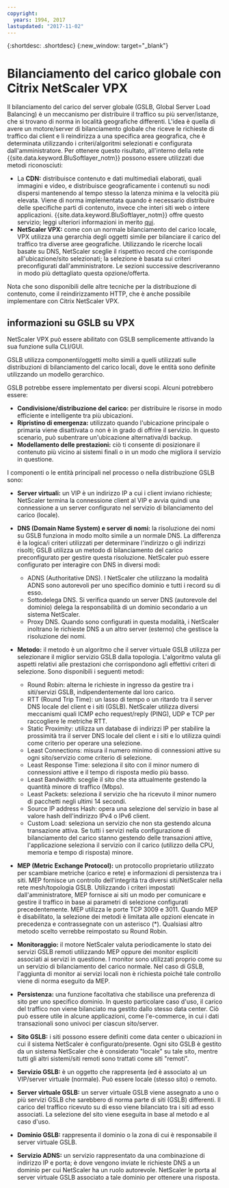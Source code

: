 ```yaml
---
copyright:
  years: 1994, 2017
lastupdated: "2017-11-02"
---
```


{:shortdesc: .shortdesc}
{:new_window: target="_blank"}

# Bilanciamento del carico globale con Citrix NetScaler VPX

Il bilanciamento del carico del server globale (GSLB, Global Server Load Balancing) è un meccanismo per distribuire il traffico su più server/istanze, che si trovano di norma in località geografiche differenti. L'idea è quella di avere un motore/server di bilanciamento globale che riceve le richieste di traffico dai client e li reindirizza a una specifica area geografica, che è determinata utilizzando i criteri/algoritmi selezionati e configurata dall'amministratore. Per ottenere questo risultato, all'interno della rete {{site.data.keyword.BluSoftlayer_notm}} possono essere utilizzati due metodi riconosciuti:

* La **CDN:** distribuisce contenuto e dati multimediali elaborati, quali immagini e video, e distribuisce geograficamente i contenuti su nodi dispersi mantenendo al tempo stesso la latenza minima e la velocità più elevata. Viene di norma implementata quando è necessario distribuire delle specifiche parti di contenuto, invece che interi siti web o intere applicazioni. {{site.data.keyword.BluSoftlayer_notm}} offre questo servizio; leggi ulteriori informazioni in merito [qui](https://console.bluemix.net/docs/infrastructure/CDN/getting-started.html#getting-started). 
* **NetScaler VPX:** come con un normale bilanciamento del carico locale, VPX utilizza una gerarchia degli oggetti simile per bilanciare il carico del traffico tra diverse aree geografiche. Utilizzando le ricerche locali basate su DNS, NetScaler sceglie il rispettivo record che corrisponde all'ubicazione/sito selezionati; la selezione è basata sui criteri preconfigurati dall'amministratore. Le sezioni successive descriveranno in modo più dettagliato questa opzione/offerta.

Nota che sono disponibili delle altre tecniche per la distribuzione di contenuto, come il reindirizzamento HTTP, che è anche possibile implementare con Citrix NetScaler VPX. 

## informazioni su GSLB su VPX

NetScaler VPX può essere abilitato con GSLB semplicemente attivando la sua funzione sulla CLI/GUI. 

GSLB utilizza componenti/oggetti molto simili a quelli utilizzati sulle distribuzioni di bilanciamento del carico locali, dove le entità sono definite utilizzando un modello gerarchico.

GSLB potrebbe essere implementato per diversi scopi. Alcuni potrebbero essere:

* **Condivisione/distribuzione del carico:** per distribuire le risorse in modo efficiente e intelligente tra più ubicazioni.
* **Ripristino di emergenza:** utilizzato quando l'ubicazione principale o primaria viene disattivata o non è in grado di offrire il servizio. In questo scenario, può subentrare un'ubicazione alternativa/di backup.
* **Modellamento delle prestazioni:** ciò ti consente di posizionare il contenuto più vicino ai sistemi finali o in un modo che migliora il servizio in questione.

I componenti o le entità principali nel processo o nella distribuzione GSLB sono:

* **Server virtuali:** un VIP è un indirizzo IP a cui i client inviano richieste; NetScaler termina la connessione client al VIP e avvia quindi una connessione a un server configurato nel servizio di bilanciamento del carico (locale). 
* **DNS (Domain Name System) e server di nomi:** la risoluzione dei nomi su GSLB funziona in modo molto simile a un normale DNS. La differenza è la logica/i criteri utilizzati per determinare l'indirizzo o gli indirizzi risolti; GSLB utilizza un metodo di bilanciamento del carico preconfigurato per gestire questa risoluzione. NetScaler può essere configurato per interagire con DNS in diversi modi:
	* ADNS (Authoritative DNS). I NetScaler che utilizzano la modalità ADNS sono autorevoli per uno specifico dominio e tutti i record su di esso.
	* Sottodelega DNS. Si verifica quando un server DNS (autorevole del dominio) delega la responsabilità di un dominio secondario a un sistema NetScaler.
	* Proxy DNS. Quando sono configurati in questa modalità, i NetScaler inoltrano le richieste DNS a un altro server (esterno) che gestisce la risoluzione dei nomi.
* **Metodo:** il metodo è un algoritmo che il server virtuale GSLB utilizza per selezionare il miglior servizio GSLB dalla topologia. L'algoritmo valuta gli aspetti relativi alle prestazioni che corrispondono agli effettivi criteri di selezione. Sono disponibili i seguenti metodi:
  * Round Robin: alterna le richieste in ingresso da gestire tra i siti/servizi GSLB, indipendentemente dal loro carico.
  * RTT (Round Trip Time): un lasso di tempo o un ritardo tra il server DNS locale del client e i siti (GSLB). NetScaler utilizza diversi meccanismi quali ICMP echo request/reply (PING), UDP e TCP per raccogliere le metriche RTT.
  * Static Proximity: utilizza un database di indirizzi IP per stabilire la prossimità tra il server DNS locale del client e i siti e lo utilizza quindi come criterio per operare una selezione.
  * Least Connections: misura il numero minimo di connessioni attive su ogni sito/servizio come criterio di selezione.
  * Least Response Time: seleziona il sito con il minor numero di connessioni attive e il tempo di risposta medio più basso.
  * Least Bandwidth: sceglie il sito che sta attualmente gestendo la quantità minore di traffico (Mbps).
  * Least Packets: seleziona il servizio che ha ricevuto il minor numero di pacchetti negli ultimi 14 secondi.
  * Source IP address Hash: opera una selezione del servizio in base al valore hash dell'indirizzo IPv4 o IPv6 client.
  * Custom Load: seleziona un servizio che non sta gestendo alcuna transazione attiva. Se tutti i servizi nella configurazione di bilanciamento del carico stanno gestendo delle transazioni attive, l'applicazione seleziona il servizio con il carico (utilizzo della CPU, memoria e tempo di risposta) minore.

* **MEP (Metric Exchange Protocol):** un protocollo proprietario utilizzato per scambiare metriche (carico e rete) e informazioni di persistenza tra i siti. MEP fornisce un controllo dell'integrità tra diversi siti/NetScaler nella rete mesh/topologia GSLB. Utilizzando i criteri impostati dall'amministratore, MEP fornisce ai siti un modo per comunicare e gestire il traffico in base ai parametri di selezione configurati precedentemente. MEP utilizza le porte TCP 3009 e 3011. Quando MEP è disabilitato, la selezione dei metodi è limitata alle opzioni elencate in precedenza e contrassegnate con un asterisco (*). Qualsiasi altro metodo scelto verrebbe reimpostato su Round Robin.
* **Monitoraggio:** il motore NetScaler valuta periodicamente lo stato dei servizi GSLB remoti utilizzando MEP oppure dei monitor espliciti associati ai servizi in questione. I monitor sono utilizzati proprio come su un servizio di bilanciamento del carico normale. Nel caso di GSLB, l'aggiunta di monitor ai servizi locali non è richiesta poiché tale controllo viene di norma eseguito da MEP. 
* **Persistenza:** una funzione facoltativa che stabilisce una preferenza di sito per uno specifico dominio. In questo particolare caso d'uso, il carico del traffico non viene bilanciato ma gestito dallo stesso data center. Ciò può essere utile in alcune applicazioni, come l'e-commerce, in cui i dati transazionali sono univoci per ciascun sito/server.
* **Sito GSLB:** i siti possono essere definiti come data center o ubicazioni in cui il sistema NetScaler è configurato/presente. Ogni sito GSLB è gestito da un sistema NetScaler che è considerato "locale" su tale sito, mentre tutti gli altri sistemi/siti remoti sono trattati come siti "remoti".
* **Servizio GSLB:** è un oggetto che rappresenta (ed è associato a) un VIP/server virtuale (normale). Può essere locale (stesso sito) o remoto.
* **Server virtuale GSLB:** un server virtuale GSLB viene assegnato a uno o più servizi GSLB che sarebbero di norma parte di siti (GSLB) differenti. Il carico del traffico ricevuto su di esso viene bilanciato tra i siti ad esso associati. La selezione del sito viene eseguita in base al metodo e al caso d'uso.
* **Dominio GSLB:** rappresenta il dominio o la zona di cui è responsabile il server virtuale GSLB. 
* **Servizio ADNS:** un servizio rappresentato da una combinazione di indirizzo IP e porta; è dove vengono inviate le richieste DNS a un dominio per cui NetScaler ha un ruolo autorevole. NetScaler le porta al server virtuale GSLB associato a tale dominio per ottenere una risposta.
